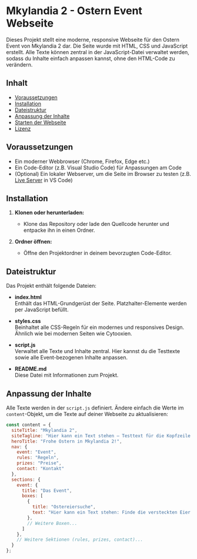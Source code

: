 # Mkylandia 2 - Ostern Event Webseite

Dieses Projekt stellt eine moderne, responsive Webseite für den Ostern Event von Mkylandia 2 dar. Die Seite wurde mit HTML, CSS und JavaScript erstellt. Alle Texte können zentral in der JavaScript-Datei verwaltet werden, sodass du Inhalte einfach anpassen kannst, ohne den HTML-Code zu verändern.

## Inhalt

- [Voraussetzungen](#voraussetzungen)
- [Installation](#installation)
- [Dateistruktur](#dateistruktur)
- [Anpassung der Inhalte](#anpassung-der-inhalte)
- [Starten der Webseite](#starten-der-webseite)
- [Lizenz](#lizenz)

## Voraussetzungen

- Ein moderner Webbrowser (Chrome, Firefox, Edge etc.)
- Ein Code-Editor (z.B. Visual Studio Code) für Anpassungen am Code
- (Optional) Ein lokaler Webserver, um die Seite im Browser zu testen (z.B. [Live Server](https://marketplace.visualstudio.com/items?itemName=ritwickdey.LiveServer) in VS Code)

## Installation

1. **Klonen oder herunterladen:**
   - Klone das Repository oder lade den Quellcode herunter und entpacke ihn in einen Ordner.

2. **Ordner öffnen:**
   - Öffne den Projektordner in deinem bevorzugten Code-Editor.

## Dateistruktur

Das Projekt enthält folgende Dateien:

- **index.html**  
  Enthält das HTML-Grundgerüst der Seite. Platzhalter-Elemente werden per JavaScript befüllt.

- **styles.css**  
  Beinhaltet alle CSS-Regeln für ein modernes und responsives Design. Ähnlich wie bei modernen Seiten wie Cytooxien.

- **script.js**  
  Verwaltet alle Texte und Inhalte zentral. Hier kannst du die Testtexte sowie alle Event-bezogenen Inhalte anpassen.

- **README.md**  
  Diese Datei mit Informationen zum Projekt.

## Anpassung der Inhalte

Alle Texte werden in der `script.js` definiert. Ändere einfach die Werte im `content`-Objekt, um die Texte auf deiner Webseite zu aktualisieren:

```javascript
const content = {
  siteTitle: "Mkylandia 2",
  siteTagline: "Hier kann ein Text stehen – Testtext für die Kopfzeile.",
  heroTitle: "Frohe Ostern in Mkylandia 2!",
  nav: {
    event: "Event",
    rules: "Regeln",
    prizes: "Preise",
    contact: "Kontakt"
  },
  sections: {
    event: {
      title: "Das Event",
      boxes: [
        {
          title: "Ostereiersuche",
          text: "Hier kann ein Text stehen: Finde die versteckten Eier und sammle Punkte!"
        },
        // Weitere Boxen...
      ]
    },
    // Weitere Sektionen (rules, prizes, contact)...
  }
};

